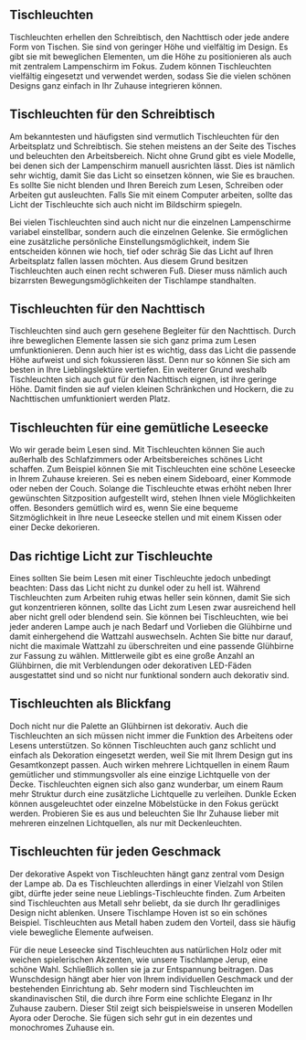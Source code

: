 Tischleuchten
-------------

Tischleuchten erhellen den Schreibtisch, den Nachttisch oder jede andere Form von Tischen. Sie sind von geringer Höhe und vielfältig im Design. Es gibt sie mit beweglichen Elementen, um die Höhe zu positionieren als auch mit zentralem Lampenschirm im Fokus. Zudem können Tischleuchten vielfältig eingesetzt und verwendet werden, sodass Sie die vielen schönen Designs ganz einfach in Ihr Zuhause integrieren können.

Tischleuchten für den Schreibtisch
----------------------------------

Am bekanntesten und häufigsten sind vermutlich Tischleuchten für den Arbeitsplatz und Schreibtisch. Sie stehen meistens an der Seite des Tisches und beleuchten den Arbeitsbereich. Nicht ohne Grund gibt es viele Modelle, bei denen sich der Lampenschirm manuell ausrichten lässt. Dies ist nämlich sehr wichtig, damit Sie das Licht so einsetzen können, wie Sie es brauchen. Es sollte Sie nicht blenden und Ihren Bereich zum Lesen, Schreiben oder Arbeiten gut ausleuchten. Falls Sie mit einem Computer arbeiten, sollte das Licht der Tischleuchte sich auch nicht im Bildschirm spiegeln.

Bei vielen Tischleuchten sind auch nicht nur die einzelnen Lampenschirme variabel einstellbar, sondern auch die einzelnen Gelenke. Sie ermöglichen eine zusätzliche persönliche Einstellungsmöglichkeit, indem Sie entscheiden können wie hoch, tief oder schräg Sie das Licht auf Ihren Arbeitsplatz fallen lassen möchten. Aus diesem Grund besitzen Tischleuchten auch einen recht schweren Fuß. Dieser muss nämlich auch bizarrsten Bewegungsmöglichkeiten der Tischlampe standhalten.

Tischleuchten für den Nachttisch
--------------------------------

Tischleuchten sind auch gern gesehene Begleiter für den Nachttisch. Durch ihre beweglichen Elemente lassen sie sich ganz prima zum Lesen umfunktionieren. Denn auch hier ist es wichtig, dass das Licht die passende Höhe aufweist und sich fokussieren lässt. Denn nur so können Sie sich am besten in Ihre Lieblingslektüre vertiefen. Ein weiterer Grund weshalb Tischleuchten sich auch gut für den Nachttisch eignen, ist ihre geringe Höhe. Damit finden sie auf vielen kleinen Schränkchen und Hockern, die zu Nachttischen umfunktioniert werden Platz.

Tischleuchten für eine gemütliche Leseecke
------------------------------------------

Wo wir gerade beim Lesen sind. Mit Tischleuchten können Sie auch außerhalb des Schlafzimmers oder Arbeitsbereiches schönes Licht schaffen. Zum Beispiel können Sie mit Tischleuchten eine schöne Leseecke in Ihrem Zuhause kreieren. Sei es neben einem Sideboard, einer Kommode oder neben der Couch. Solange die Tischleuchte etwas erhöht neben Ihrer gewünschten Sitzposition aufgestellt wird, stehen Ihnen viele Möglichkeiten offen. Besonders gemütlich wird es, wenn Sie eine bequeme Sitzmöglichkeit in Ihre neue Leseecke stellen und mit einem Kissen oder einer Decke dekorieren.

Das richtige Licht zur Tischleuchte
-----------------------------------

Eines sollten Sie beim Lesen mit einer Tischleuchte jedoch unbedingt beachten: Dass das Licht nicht zu dunkel oder zu hell ist. Während Tischleuchten zum Arbeiten ruhig etwas heller sein können, damit Sie sich gut konzentrieren können, sollte das Licht zum Lesen zwar ausreichend hell aber nicht grell oder blendend sein. Sie können bei Tischleuchten, wie bei jeder anderen Lampe auch je nach Bedarf und Vorlieben die Glühbirne und damit einhergehend die Wattzahl auswechseln. Achten Sie bitte nur darauf, nicht die maximale Wattzahl zu überschreiten und eine passende Glühbirne zur Fassung zu wählen. Mittlerweile gibt es eine große Anzahl an Glühbirnen, die mit Verblendungen oder dekorativen LED-Fäden ausgestattet sind und so nicht nur funktional sondern auch dekorativ sind.

Tischleuchten als Blickfang
---------------------------

Doch nicht nur die Palette an Glühbirnen ist dekorativ. Auch die Tischleuchten an sich müssen nicht immer die Funktion des Arbeitens oder Lesens unterstützen. So können Tischleuchten auch ganz schlicht und einfach als Dekoration eingesetzt werden, weil Sie mit Ihrem Design gut ins Gesamtkonzept passen. Auch wirken mehrere Lichtquellen in einem Raum gemütlicher und stimmungsvoller als eine einzige Lichtquelle von der Decke. Tischleuchten eignen sich also ganz wunderbar, um einem Raum mehr Struktur durch eine zusätzliche Lichtquelle zu verleihen. Dunkle Ecken können ausgeleuchtet oder einzelne Möbelstücke in den Fokus gerückt werden. Probieren Sie es aus und beleuchten Sie Ihr Zuhause lieber mit mehreren einzelnen Lichtquellen, als nur mit Deckenleuchten.

Tischleuchten für jeden Geschmack
---------------------------------

Der dekorative Aspekt von Tischleuchten hängt ganz zentral vom Design der Lampe ab. Da es Tischleuchten allerdings in einer Vielzahl von Stilen gibt, dürfte jeder seine neue Lieblings-Tischleuchte finden. Zum Arbeiten sind Tischleuchten aus Metall sehr beliebt, da sie durch Ihr geradliniges Design nicht ablenken. Unsere Tischlampe Hoven ist so ein schönes Beispiel. Tischleuchten aus Metall haben zudem den Vorteil, dass sie häufig viele bewegliche Elemente aufweisen.

Für die neue Leseecke sind Tischleuchten aus natürlichen Holz oder mit weichen spielerischen Akzenten, wie unsere Tischlampe Jerup, eine schöne Wahl. Schließlich sollen sie ja zur Entspannung beitragen. Das Wunschdesign hängt aber hier von Ihrem individuellen Geschmack und der bestehenden Einrichtung ab. Sehr modern sind Tischleuchten im skandinavischen Stil, die durch ihre Form eine schlichte Eleganz in Ihr Zuhause zaubern. Dieser Stil zeigt sich beispielsweise in unseren Modellen Ayora oder Deroche. Sie fügen sich sehr gut in ein dezentes und monochromes Zuhause ein.

 

